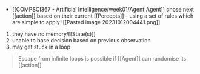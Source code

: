 - [[COMPSCI367 - Artificial Intelligence/week01/Agent|Agent]] chose next [[action]] based on their current [[Percepts]] - using a set of rules which are simple to apply
![[Pasted image 20231012004441.png]]

1. they have no memory/[[State(s)]]
2. unable to base decision based on previous observation
3. may get stuck in a loop

>Escape from infinite loops is possible if [[Agent]] can randomise its [[action]]